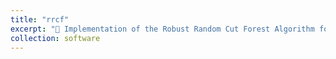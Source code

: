 ```yaml
---
title: "rrcf"
excerpt: "🌲 Implementation of the Robust Random Cut Forest Algorithm for anomaly detection on streams: https://github.com/kLabUM/rrcf"
collection: software
---
```


